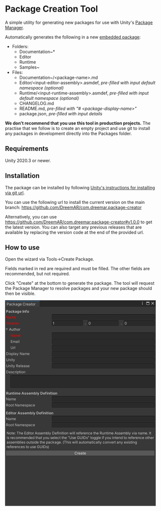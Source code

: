 # Package Creation Tool
A simple utility for generating new packages for use with Unity's [Package Manager](https://docs.unity3d.com/Manual/Packages.html).

Automatically generates the following in a new [embedded package](https://docs.unity3d.com/Manual/CustomPackages.html#:~:text=Creating%20a%20new%20embedded%20package):
* Folders:
  * Documentation~*
  * Editor
  * Runtime
  * Samples~
* Files:
  * Documentation~/&lt;package-name>.md
  * Editor/&lt;input-editor-assembly>.asmdef, *pre-filled with input default namespace (optional)*
  * Runtime/&lt;input-runtime-assembly>.asmdef, *pre-filled with input default namespace (optional)*
  * CHANGELOG.md
  * README.md, *pre-filled with "# &lt;package-display-name>"*
  * package.json, *pre-filled with input details*
  
**We don't recommend that you use this tool in production projects.** The practise that we follow is to create an empty project and use git to install any packages in development directly into the Packages folder.

## Requirements
Unity 2020.3 or newer.

## Installation
The package can be installed by following [Unity's instructions for installing via git url](https://docs.unity3d.com/Manual/upm-ui-giturl.html).

You can use the following url to install the current version on the main branch: https://github.com/DreemAR/com.dreemar.package-creator

Alternatively, you can use https://github.com/DreemAR/com.dreemar.package-creator#v1.0.0 to get the latest version. You can also target any previous releases that are available by replacing the version code at the end of the provided url.

## How to use
Open the wizard via Tools->Create Package.

Fields marked in red are required and must be filled. The other fields are recommended, but not required.

Click "Create" at the bottom to generate the package. The tool will request the Package Manager to resolve packages and your new package should then be visible.

![Package Creation Tool UI](Documentation~/package-tool.png)

